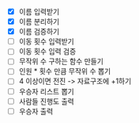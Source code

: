 
- [x] 이름 입력받기
- [x] 이름 분리하기
- [x] 이름 검증하기
- [ ] 이동 횟수 입력받기
- [ ] 이동 횟수 입력 검증
- [ ] 무작위 수 구하는 함수 만들기
- [ ] 인원 * 횟수 만큼 무작위 수 뽑기
- [ ] 4 이상이면 전진 -> 자료구조에 +1하기
- [ ] 우승자 리스트 뽑기
- [ ] 사람들 진행도 출력
- [ ] 우승자 출력